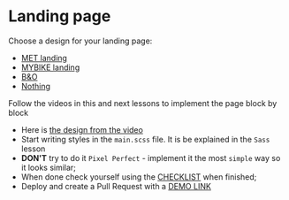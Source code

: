 # Landing page

Choose a design for your landing page:
- [MET landing](https://www.figma.com/file/lSR1m42L9YwzQwzzxKwHpw/THE-MET)
- [MYBIKE landing](https://www.figma.com/file/NZQAIydtHo5QkINyGLHNcq/BIKE-New-Version?node-id=0%3A1)
- [B&O](https://www.figma.com/file/DtkQmQ797hk0nI4KfMi2Uq/BOSE-New-Version?type=design&node-id=6817-212&t=ZTV6Gl8NzaWkJ4FK-0)
- [Nothing](https://www.figma.com/file/DtkQmQ797hk0nI4KfMi2Uq/BOSE-New-Version?type=design&node-id=6802-139&t=L7eKz5YKLN0m5WxR-0)

Follow the videos in this and next lessons to implement the page block by block
- Here is [the design from the video](https://www.figma.com/file/DtkQmQ797hk0nI4KfMi2Uq/BOSE-New-Version?type=design&node-id=6703-88&t=L7eKz5YKLN0m5WxR-0)
- Start writing styles in the `main.scss` file. It is be explained in the `Sass` lesson
- **DON'T** try to do it `Pixel Perfect` - implement it the most `simple` way so it looks similar;
- When done check yourself using the [CHECKLIST](./checklist.md) when finished;
- Deploy and create a Pull Request with a [DEMO LINK](https://TVChulkova.github.io/layout_landing/)
